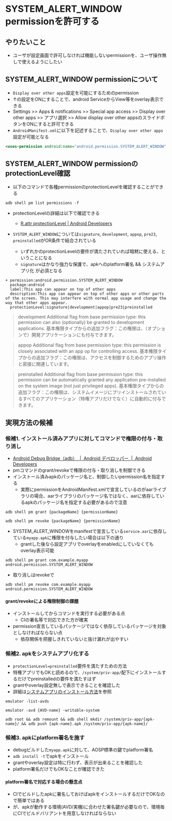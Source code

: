 # SYSTEM_ALERT_WINDOW permissionを許可する

## やりたいこと
- ユーザが設定画面で許可しなければ機能しないpermissionを、ユーザ操作無しで使えるようにしたい

## SYSTEM_ALERT_WINDOW permissionについて
- `Display over other apps`設定を可能にするためのpermission
- ↑の設定をONにすることで、android ServiceからView等をoverlay表示できる
- Settings >> Apps & notifications >> Special app access >> Display over other apps >> アプリ選択 >> Allow display over other appsのスライドボタンをONにすると許可できる
- `AndroidManifest.xml`に以下を記述することで、`Display over other apps`設定が可能となる

```xml
<uses-permission android:name="android.permission.SYSTEM_ALERT_WINDOW" />
```

## SYSTEM_ALERT_WINDOW permissionのprotectionLevel確認
- 以下のコマンドで各種permissionのprotectionLevelを確認することができる

```shell
adb shell pm list permissions -f
```

- protectionLevelの詳細は以下で確認できる
    - [R.attr protectionLevel | Android Developers](https://developer.android.com/reference/android/R.attr?hl=ja#protectionLevel)

- `SYSTEM_ALERT_WINDOW`については`signature`, `development`, `appop`, `pre23`, `preinstalled`がOR条件で結合されている
    - いずれかのprotectionLevelの要件が満たされていれば暗黙に使える、ということになる
    - `signature`はかなり強力な保護で、apkへのplatform署名 && システムアプリ化 が必須となる
```
+ permission:android.permission.SYSTEM_ALERT_WINDOW
  package:android
  label:This app can appear on top of other apps
  description:This app can appear on top of other apps or other parts of the screen. This may interfere with normal app usage and change the way that other apps appear.
  protectionLevel:signature|development|appop|pre23|preinstalled
```

> development
> 	Additional flag from base permission type: this permission can also (optionally) be granted to development applications.
> 	基本権限タイプからの追加フラグ：この権限は、（オプションで）開発アプリケーションにも付与できます。

> appop
> Additional flag from base permission type: this permission is closely associated with an app op for controlling access.
> 基本権限タイプからの追加フラグ：この権限は、アクセスを制御するためのアプリ操作と密接に関連しています。

> preinstalled
> Additional flag from base permission type: this permission can be automatically granted any application pre-installed on the system image (not just privileged apps).
> 基本権限タイプからの追加フラグ：この権限は、システムイメージにプリインストールされているすべてのアプリケーション（特権アプリだけでなく）に自動的に付与できます。

## 実現方法の候補

### 候補1. インストール済みアプリに対してコマンドで権限の付与・取り消し
- [Android Debug Bridge（adb）  \|  Android デベロッパー  |  Android Developers](https://developer.android.com/studio/command-line/adb?hl=ja#pm)
- pmコマンドのgrant/revokeで権限の付与・取り消しを制御できる
- インストール済みapkのパッケージ名と、制御したいpermission名を指定する
	- 実際にpermissionをAndroidManifest.xmlで宣言しているのがaarライブラリの場合、aarライブラリのパッケージ名ではなく、aarに依存しているapkのパッケージ名を指定する必要があるので注意

```
adb shell pm grant {packageName} {permissionName}
```

```
adb shell pm revoke {packageName} {permissionName}
```

- SYSTEM_ALERT_WINDOWをmanifestで宣言している`service.aar`に依存している`myapp.apk`に権限を付与したい場合は以下の通り
	- grantした後なら設定アプリでoverlayをenabledにしていなくてもoverlay表示可能
```shell
adb shell pm grant com.example.myapp android.permission.SYSTEM_ALERT_WINDOW
```

- 取り消しはrevokeで
```shell
adb shell pm revoke com.example.myapp android.permission.SYSTEM_ALERT_WINDOW
```

#### grant/revokeによる権限制御の課題
- インストールしてからコマンドを実行する必要がある点
	- CIの署名等で対応できた方が確実
- permission宣言しているパッケージではなく依存しているパッケージを対象としなければならない点
	- 依存関係を把握しきれていないと抜け漏れが出やすい

### 候補2. apkをシステムアプリ化する
- `protectionLevel=preinstalled`要件を満たすための方法
- 特権アプリでもOKと読めるので、`/system/priv-app/`配下にインストールするだけでpreinstalledの要件を満たすはず
- grantやoverlay設定無しで表示できることを確認した
- 詳細は[システムアプリのインストール方法](https://github.com/zakuro0w0/til/blob/master/android/dispatchKeyEventで拾えるキーイベントをシステムアプリから発行する.md#署名済みapkのシステムアプリとしての配置)を参照

```shell
emulator -list-avds
```

```shell
emulator -avd {AVD-name} -writable-system
```

```shell
adb root && adb remount && adb shell mkdir /system/priv-app/{apk-name}/ && adb push {apk-name}.apk /system/priv-app/{apk-name}/
```

### 候補3. apkにplatform署名を施す
- debugビルドした`myapp.apk`に対して、AOSP標準の鍵でplatform署名
- `adb install -t`でapkをインストール
- grantやoverlay設定は特に行わず、表示が出来ることを確認した
- platform署名だけでもOKなことが確認できた

#### platform署名で対応する場合の懸念点
- CIでビルドしたapkに署名しておけばapkをインストールするだけでOKなので簡単ではある
- が、apkが動作する環境(AVD/実機)に合わせた署名鍵が必要なので、環境毎にCIでビルドバリアントを用意しなければならない

